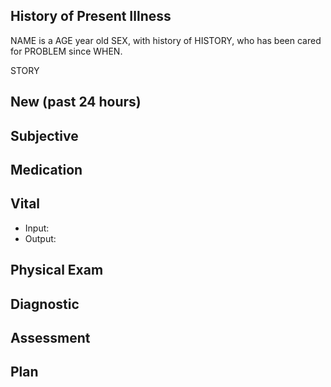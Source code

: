 ## History of Present Illness

NAME is a AGE year old SEX, with history of HISTORY, who has been cared for PROBLEM since WHEN.

STORY

## New (past 24 hours)

## Subjective

## Medication

## Vital

- Input:
- Output:

## Physical Exam

## Diagnostic

## Assessment

## Plan
